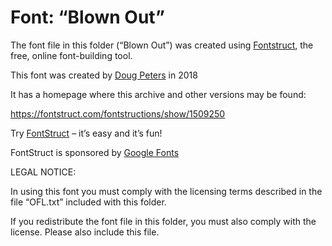 ﻿# Font: “Blown Out”

The font file in this folder (“Blown Out”) was created using [Fontstruct](https://fontstruct.com), the free, online font-building tool.

This font was created by [Doug Peters](http://localhost/fontstructors/595075/symbioticdesign) in 2018

It has a homepage where this archive and other versions may be found: 

https://fontstruct.com/fontstructions/show/1509250


Try [FontStruct](https://fontstruct.com) – it’s easy and it’s fun!

FontStruct is sponsored by [Google Fonts](https://fonts.google.com)

LEGAL NOTICE:

In using this font you must comply with the licensing terms
described in the file “OFL.txt” included with this folder.

If you redistribute the font file in this folder, you must also
comply with the license.  Please also include this file.
